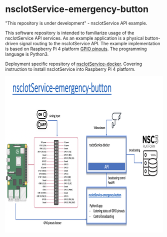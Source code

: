 # nscIotService-emergency-button
"This repository is under development" - nscIotService API example.

This software repository is intended to familiarize usage of the nscIotService API services. As an example application is a physical button-driven signal routing to the nscIotService API. The example implementation is based on Raspberry Pi 4 platform [GPIO pinouts](https://www.raspberrypi.org/documentation/usage/gpio/). The programming language is Python3. 

Deployment specific repository of [nscIotService-docker](https://github.com/NSION/nscIotService-docker). Covering instruction to install nscIotService into Raspberry Pi 4 platform.

<img src="https://github.com/NSION/nscIotService-emergency-button/blob/main/nscIotService-API-example.png" width="800" height="500">
